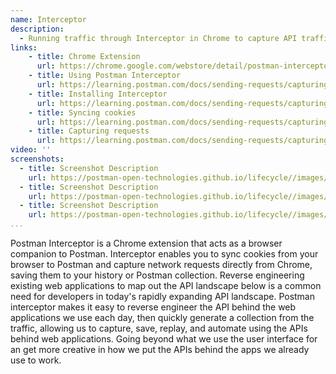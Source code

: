 ```yaml
---
name: Interceptor
description: 
  - Running traffic through Interceptor in Chrome to capture API traffic, allowing the details of requests and response to be translated into a collection that can be re-run, organized, shared, monitored, automated, and put to work consuming API resources, or even used to inform the evolution of an API by defining the surface area of each API based upon how it is used. 
links:
    - title: Chrome Extension
      url: https://chrome.google.com/webstore/detail/postman-interceptor/aicmkgpgakddgnaphhhpliifpcfhicfo?hl=en
    - title: Using Postman Interceptor
      url: https://learning.postman.com/docs/sending-requests/capturing-request-data/interceptor/
    - title: Installing Interceptor
      url: https://learning.postman.com/docs/sending-requests/capturing-request-data/interceptor/#installing-interceptor   
    - title: Syncing cookies
      url: https://learning.postman.com/docs/sending-requests/capturing-request-data/interceptor/#syncing-cookies  
    - title: Capturing requests
      url: https://learning.postman.com/docs/sending-requests/capturing-request-data/interceptor/#capturing-requests                     
video: ''
screenshots:
  - title: Screenshot Description
    url: https://postman-open-technologies.github.io/lifecycle//images/postman-screenshot.png          
  - title: Screenshot Description
    url: https://postman-open-technologies.github.io/lifecycle//images/postman-screenshot.png  
  - title: Screenshot Description
    url: https://postman-open-technologies.github.io/lifecycle//images/postman-screenshot.png   
...
```

Postman Interceptor is a Chrome extension that acts as a browser companion to Postman. Interceptor enables you to sync cookies from your browser to Postman and capture network requests directly from Chrome, saving them to your history or Postman collection. Reverse engineering existing web applications to map out the API landscape below is a common need for developers in today's rapidly expanding API landscape. Postman interceptor makes it easy to reverse engineer the API behind the web applications we use each day, then quickly generate a collection from the traffic, allowing us to capture, save, replay, and automate using the APIs behind web applications. Going beyond what we use the user interface for an get more creative in how we put the APIs behind the apps we already use to work.